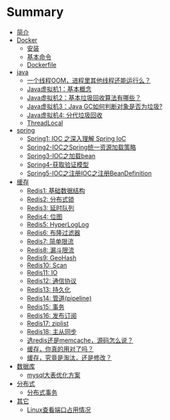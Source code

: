# Summary

* [简介](README.md)
* [Docker](docker/introduction.md)
  <!-- * [简介](docker/introduction.md) -->
  * [安装](docker/install.md)
  * [基本命令](docker/base_command.md)
  * [Dockerfile](docker/docker_file.md)
  <!-- * [Docker Compose](docker/docker_compose.md) -->
  <!-- * [swarm](docker/swarm.md) -->
  <!-- * [Kubernetes](docker/kubernetes.md) -->
* [java](java/introduction.md)
  * [一个线程OOM，进程里其他线程还能运行么？](java/thread-oom-others.md)
  * [Java虚拟机1：基本概念](java/jvm1-base.md)
  * [Java虚拟机2：基本垃圾回收算法有哪些？](java/jvm2-gc.md)
  * [Java虚拟机3：Java GC如何判断对象是否为垃圾?](java/jvm3-garbage-decide.md)
  * [Java虚拟机4: 分代垃圾回收](java/jvm4-gc-generation.md)
  * [ThreadLocal](java/5-threadlocal.md)
* [spring](spring/introduction.md) 
  * [Spring1: IOC 之深入理解 Spring IoC](spring/spring1-IOC1.md)
  * [Spring2-IOC之Spring统一资源加载策略](spring/spring2-ioc2-resourceloader.md)
  * [Spring3-IOC之加载bean](spring/spring3-ioc3-beanload.md)
  * [Spring4-获取验证模型](spring/spring4-validation-model.md)
  * [Spring5-IOC之注册IOC之注册BeanDefinition](spring/spring5-ioc4-beandefinition.md)
* [缓存](cache/introduction.md)
  * [Redis1: 基础数据结构](cache/redis1-datatype.md)
  * [Redis2: 分布式锁](cache/redis2-distributelock.md)
  * [Redis3: 延时队列](cache/redis3-delayqueue.md)
  * [Redis4: 位图](cache/redis4-bitmap.md)
  * [Redis5: HyperLogLog](cache/redis5-hyperloglog.md)
  * [Redis6: 布隆过滤器](cache/redis6-bloomfilter.md)
  * [Redis7: 简单限流](cache/redis7-simple-limit-access.md)
  * [Redis8: 漏斗限流](cache/redis8-funnel-limit-access.md)
  * [Redis9: GeoHash](cache/redis9-geohash.md)
  * [Redis10: Scan](cache/redis10-scan.md)
  * [Redis11: IO](cache/redis11-io.md)
  * [Redis12: 通信协议](cache/redis12-protocol.md)
  * [Redis13: 持久化](cache/redis13-persistance.md)
  * [Redis14: 管道(pipeline)](cache/redis14-pipeline.md)
  * [Redis15: 事务](cache/redis15-transaction.md)
  * [Redis16: 发布订阅](cache/redis16-pubsub.md)
  * [Redis17: ziplist](cache/redis17-ziplist.md)
  * [Redis18: 主从同步](cache/redis18-master-slave.md)
  * [选redis还是memcache，源码怎么说？](cache/redis-memcache-source.md)
  * [缓存，你真的用对了吗？](cache/cache-is-right.md)
  * [缓存，究竟是淘汰，还是修改？](cache/obsolete-or-delete.md)
* [数据库](mysql/introduction.md)
  * [mysql大表优化方案](mysql/mysql-bigtable-optimize.md)
* [分布式](distribute/introduction.md)
  * [分布式事务](distribute/asked_distribute_transaction_give_this.md)
  <!-- * [分布式事务，原来可以这么玩](mysql/) -->
* [其它](other/introduction.md)
  * [Linux查看端口占用情况](other/linux-port-use.md)
